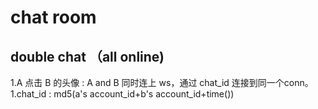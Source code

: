 # chat room

## double chat （all online)

1.A 点击 B 的头像 : A and B 同时连上 ws，通过 chat_id 连接到同一个conn。
1.chat_id : md5(a's account_id+b's account_id+time())

